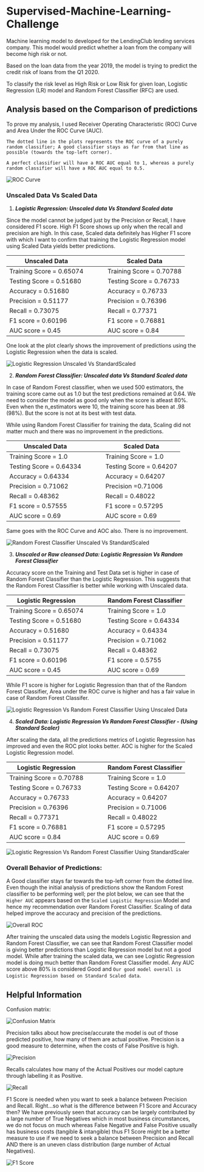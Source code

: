 # Supervised-Machine-Learning-Challenge

Machine learning model to developed for the LendingClub lending services company. This model would predict whether a loan from the company will become high risk or not.

Based on the loan data from the year 2019, the model is trying to predict the credit risk of loans from the Q1 2020.

To classify the risk level as High Risk or Low Risk for given loan, Logistic Regression (LR) model and Random Forest Classifier (RFC) are used.


## **Analysis based on the Comparison of predictions**

To prove my analysis, I used Receiver Operating Characteristic (ROC) Curve and Area Under the ROC Curve (AUC). 

    The dotted line in the plots represents the ROC curve of a purely random classifier; A good classifier stays as far from that line as possible (towards the top-left corner).

    A perfect classifier will have a ROC AUC equal to 1, whereas a purely random classifier will have a ROC AUC equal to 0.5.

![ROC Curve](Images/Roc_curve.png)

### **Unscaled Data Vs Scaled Data**

1. _**Logistic Regression: Unscaled data Vs Standard Scaled data**_

Since the model cannot be judged just by the Precision or Recall, I have considered F1 score. High F1 Score shows up only when the recall and precision are high. In this case, Scaled data definitely has Higher F1 score with which I want to confirm that training the Logistic Regression model using Scaled Data yields better predictions.

Unscaled Data |  |  |  | Scaled Data
---------|----------|---------|----------|---------
 Training Score = 0.65074|  |  |  | Training Score = 0.70788
 Testing Score = 0.51680|  |  |  | Testing Score = 0.76733
 Accuracy = 0.51680|  |  |  | Accuracy = 0.76733
 Precision = 0.51177|  |  |  | Precision = 0.76396
 Recall = 0.73075|  |  |  | Recall = 0.77371
 F1 score = 0.60196|  |  |  | F1 score = 0.76881
 AUC score = 0.45|  |  |  | AUC score = 0.84


One look at the plot clearly shows the improvement of predictions using the Logistic Regression when the data is scaled.

![Logistic Regression Unscaled Vs StandardScaled](Images/LogisticRegression-Unscaled-Vs-Scaled.png)

2. _**Random Forest Classifier: Unscaled data Vs Standard Scaled data**_

In case of Random Forest classifier, when we used 500 estimators, the training score came out as 1.0 but the test predictions remained at 0.64. We need to consider the model as good only when the score is atleast 80%. Even when the n_estimators were 10, the training score has been at .98 (98%). But the score is not at its best with test data.

While using Random Forest Classifier for training the data, Scaling did not matter much and there was no improvement in the predictions.

Unscaled Data |  |  |  | Scaled Data
---------|----------|---------|----------|---------
 Training Score = 1.0|  |  |  | Training Score = 1.0
 Testing Score = 0.64334|  |  |  | Testing Score = 0.64207
 Accuracy = 0.64334|  |  |  | Accuracy = 0.64207
 Precision = 0.71062|  |  |  | Precision =0.71006
 Recall = 0.48362|  |  |  | Recall = 0.48022
 F1 score = 0.57555|  |  |  | F1 score = 0.57295
 AUC score = 0.69|  |  |  | AUC score = 0.69

Same goes with the ROC Curve and AOC also. There is no improvement.

![Random Forest Classifier Unscaled Vs StandardScaled](Images/RandomForestClassifier-Unscaled-Vs-Scaled.png)

3. _**Unscaled or Raw cleansed Data: Logistic Regression Vs Random Forest Classifier**_

Accuracy score on the Training and Test Data set is higher in case of Random Forest Classifier than the Logistic Regression. This suggests that the Random Forest Classifier is better while working with Unscaled data.

Logistic Regression |  |  |  | Random Forest Classifier
---------|----------|---------|----------|---------
 Training Score = 0.65074|  |  |  | Training Score = 1.0
 Testing Score = 0.51680|  |  |  | Testing Score = 0.64334
 Accuracy = 0.51680|  |  |  | Accuracy = 0.64334
 Precision = 0.51177|  |  |  | Precision = 0.71062
 Recall = 0.73075|  |  |  | Recall = 0.48362
 F1 score = 0.60196|  |  |  | F1 score = 0.5755
 AUC score = 0.45|  |  |  | AUC score = 0.69

While F1 score is higher for Logistic Regression than that of the Random Forest Classifier, Area under the ROC curve is higher and has a fair value in case of Random Forest Classifer.

![Logistic Regression Vs Random Forest Classifier Using Unscaled Data](Images/Unscaled-LR-Vs-RFC.png)

4. _**Scaled Data: Logistic Regression Vs Random Forest Classifier - (Using Standard Scaler)**_

After scaling the data, all the predictions metrics of Logistic Regression has improved and even the ROC plot looks better. AOC is higher for the Scaled Logistic Regression model.

Logistic Regression |  |  |  | Random Forest Classifier
---------|----------|---------|----------|---------
 Training Score = 0.70788|  |  |  | Training Score = 1.0
 Testing Score = 0.76733|  |  |  | Testing Score = 0.64207
 Accuracy = 0.76733|  |  |  | Accuracy = 0.64207
 Precision = 0.76396|  |  |  | Precision = 0.71006
 Recall = 0.77371|  |  |  | Recall = 0.48022
 F1 score = 0.76881|  |  |  | F1 score = 0.57295
 AUC score = 0.84|  |  |  | AUC score = 0.69

![Logistic Regression Vs Random Forest Classifier Using StandardScaler](Images/Scaled-LR-Vs-RFC.png)

### **Overall Behavior of Predictions:**

A Good classifier stays far towards the top-left corner from the dotted line. Even though the initial analysis of predictions show the Random Forest classifier to be performing well; per the plot below, we can see that the `Higher AUC` appears based on the `Scaled Logistic Regression` Model and hence my recommendation over Random Forest Classifier. Scaling of data helped improve the accuracy and precision of the predictions. 

![Overall ROC](Images/Overall-ROC-Comparison.png)

After training the unscaled data using the models Logistic Regression and Random Forest Classifier, we can see that Random Forest Classifier model is giving better predictions than Logistic Regression model but not a good model.
While after training the scaled data, we can see Logistic Regression model is doing much better than Random Forest Classifier model. Any AUC score above 80% is considered Good and `Our good model overall is Logistic Regression based on Standard Scaled data`.


## **Helpful Information**

Confusion matrix:

![Confusion Matrix](Images/Confusion-Matrix.png)

Precision talks about how precise/accurate the model is out of those predicted positive, how many of them are actual positive. Precision is a good measure to determine, when the costs of False Positive is high.

![Precision](Images/Precision.png)

Recalls calculates how many of the Actual Positives our model capture through labelling it as Positive.

![Recall](Images/Recall.png)

F1 Score is needed when you want to seek a balance between Precision and Recall. Right…so what is the difference between F1 Score and Accuracy then? We have previously seen that accuracy can be largely contributed by a large number of True Negatives which in most business circumstances, we do not focus on much whereas False Negative and False Positive usually has business costs (tangible & intangible) thus F1 Score might be a better measure to use if we need to seek a balance between Precision and Recall AND there is an uneven class distribution (large number of Actual Negatives).

![F1 Score](Images/F1-score.png)
